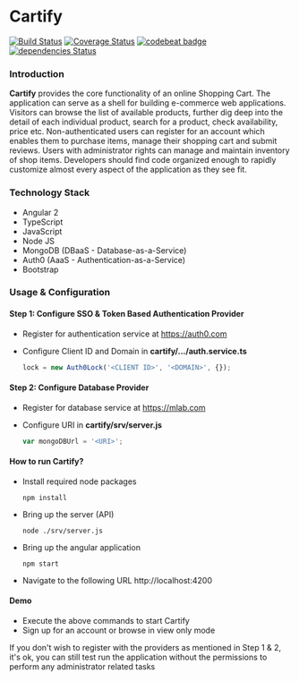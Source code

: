 # Cartify

[![Build Status](https://travis-ci.org/faxad/cartify.svg?branch=master)](https://travis-ci.org/faxad/cartify)
[![Coverage Status](https://coveralls.io/repos/github/faxad/cartify/badge.svg?branch=master)](https://coveralls.io/github/faxad/cartify?branch=master)
[![codebeat badge](https://codebeat.co/badges/71b4b333-dc3e-4057-8bb2-004a53e5041c)](https://codebeat.co/projects/github-com-faxad-cartify-master)
[![dependencies Status](https://david-dm.org/faxad/cartify/status.svg)](https://david-dm.org/faxad/cartify)

### Introduction
**Cartify** provides the core functionality of an online Shopping Cart. The application can serve as a shell for building e-commerce web applications. Visitors can browse the list of available products, further dig deep into the detail of each individual product, search for a product, check availability, price etc. Non-authenticated users can register for an account which enables them to purchase items, manage their shopping cart and submit reviews. Users with administrator rights can manage and maintain inventory of shop items. Developers should find code organized enough to rapidly customize almost every aspect of the application as they see fit.

### Technology Stack
- Angular 2
- TypeScript
- JavaScript
- Node JS
- MongoDB (DBaaS - Database-as-a-Service)
- Auth0 (AaaS - Authentication-as-a-Service)
- Bootstrap

### Usage & Configuration

#### Step 1: Configure SSO & Token Based Authentication Provider
- Register for authentication service at https://auth0.com
- Configure Client ID and Domain in **cartify/.../auth.service.ts**

  ```typescript
  lock = new Auth0Lock('<CLIENT ID>', '<DOMAIN>', {});
  ```

#### Step 2: Configure Database Provider
- Register for database service at https://mlab.com
- Configure URI in **cartify/srv/server.js**

  ```javascript
  var mongoDBUrl = '<URI>';
  ```

#### How to run Cartify?
- Install required node packages
  ```
  npm install
  ```
  
- Bring up the server (API)
  ```
  node ./srv/server.js
  ```
  
- Bring up the angular application
  ```
  npm start
  ```
  
- Navigate to the following URL http://localhost:4200

#### Demo
- Execute the above commands to start Cartify
- Sign up for an account or browse in view only mode

If you don't wish to register with the providers as mentioned in Step 1 & 2, it's ok, you can still test run the application without the permissions to perform any administrator related tasks
